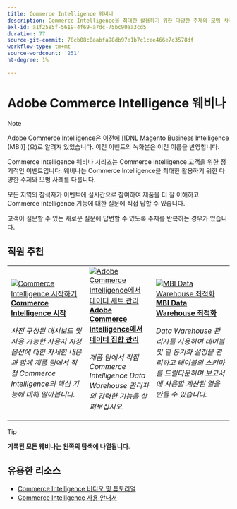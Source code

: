 ```yaml
---
title: Commerce Intelligence 웨비나
description: Commerce Intelligence을 최대한 활용하기 위한 다양한 주제와 모범 사례를 다루는 Commerce Intelligence 기록 웨비나를 살펴보십시오.
exl-id: a1f2585f-5619-4f69-a7dc-75bc90aa3cd5
duration: 77
source-git-commit: 78cb08c0aabfa98db97e1b7c1cee466e7c3578df
workflow-type: tm+mt
source-wordcount: '251'
ht-degree: 1%

---
```


# Adobe Commerce Intelligence 웨비나

>[!NOTE]
>
>Adobe Commerce Intelligence은 이전에 [!DNL Magento Business Intelligence (MBI)] (으)로 알려져 있었습니다. 이전 이벤트의 녹화본은 이전 이름을 반영합니다.

Commerce Intelligence 웨비나 시리즈는 Commerce Intelligence 고객을 위한 정기적인 이벤트입니다. 웨비나는 Commerce Intelligence을 최대한 활용하기 위한 다양한 주제와 모범 사례를 다룹니다.

모든 지역의 참석자가 이벤트에 실시간으로 참여하여 제품을 더 잘 이해하고 Commerce Intelligence 기능에 대한 질문에 직접 답할 수 있습니다.

고객이 질문할 수 있는 새로운 질문에 답변할 수 있도록 주제를 반복하는 경우가 있습니다.

## 직원 추천

<table>
<tr>
  <td>
    <a href="https://experienceleague.adobe.com/docs/events/commerce-intelligence-webinar-recordings/2023/getting-started.html?lang=ko">
      <img alt="Commerce Intelligence 시작하기" src="https://video.tv.adobe.com/v/3425736?format=jpeg" />
    </a>
     <div>
      <a href="https://experienceleague.adobe.com/docs/events/commerce-intelligence-webinar-recordings/2023/getting-started.html?lang=ko">
        <strong>Commerce Intelligence 시작</strong>
      </a>
    </div>
    <p>
    <em>사전 구성된 대시보드 및 사용 가능한 사용자 지정 옵션에 대한 자세한 내용과 함께 제품 팀에서 직접 Commerce Intelligence의 핵심 기능에 대해 알아봅니다.</em>
    <p>
  </td>
  <td>
    <a href="https://experienceleague.adobe.com/docs/events/commerce-intelligence-webinar-recordings/2024/manage-data-sets-adobe-commerce.html?lang=ko">
      <img alt="Adobe Commerce Intelligence에서 데이터 세트 관리" src="https://video.tv.adobe.com/v/3427547?format=jpeg" />
    </a>
     <div>
      <a href="https://experienceleague.adobe.com/docs/events/commerce-intelligence-webinar-recordings/2024/manage-data-sets-adobe-commerce.html?lang=ko">
        <strong>Adobe Commerce Intelligence에서 데이터 집합 관리</strong>
      </a>
    </div>
    <p>
    <em>제품 팀에서 직접 Commerce Intelligence Data Warehouse 관리자의 강력한 기능을 살펴보십시오.</em>
    <p>
  </td>
   <td>
    <a href="https://experienceleague.adobe.com/docs/events/commerce-intelligence-webinar-recordings/2021/optimize-data-warehouse.html?lang=ko">
      <img alt="MBI Data Warehouse 최적화" src="https://video.tv.adobe.com/v/342562?format=jpeg" />
    </a>
     <div>
      <a href="https://experienceleague.adobe.com/docs/events/commerce-intelligence-webinar-recordings/2021/optimize-data-warehouse.html?lang=ko">
        <strong>MBI Data Warehouse 최적화</strong>
      </a>
    </div>
    <p>
    <em>Data Warehouse 관리자를 사용하여 테이블 및 열 동기화 설정을 관리하고 테이블의 스키마를 드릴다운하며 보고서에 사용할 계산된 열을 만들 수 있습니다.</em>
    <p>
  </td>
</tr>
</table>

>[!TIP]
>
>**기록된 모든 웨비나는 왼쪽의 탐색에 나열됩니다**.

## 유용한 리소스

- [Commerce Intelligence 비디오 및 튜토리얼](https://experienceleague.adobe.com/docs/commerce-learn/tutorials/mbi/filter-sets.html?lang=ko)
- [Commerce Intelligence 사용 안내서](https://experienceleague.adobe.com/docs/commerce-business-intelligence/mbi/guide-overview.html?lang=ko)

